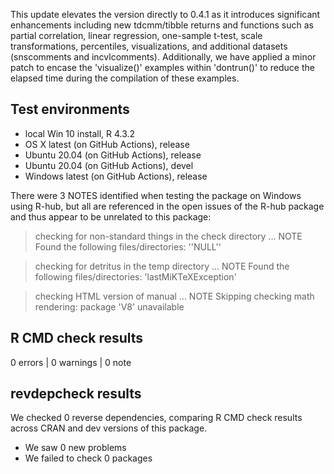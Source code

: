 This update elevates the version directly to 0.4.1 as it introduces significant enhancements including new tdcmm/tibble returns and functions such as partial correlation, linear regression, one-sample t-test, scale transformations, percentiles, visualizations, and additional datasets (snscomments and incvlcomments). Additionally, we have applied a minor patch to encase the 'visualize()' examples within 'dontrun()' to reduce the elapsed time during the compilation of these examples.

## Test environments

* local Win 10 install, R 4.3.2
* OS X latest (on GitHub Actions), release
* Ubuntu 20.04 (on GitHub Actions), release
* Ubuntu 20.04 (on GitHub Actions), devel
* Windows latest (on GitHub Actions), release

There were 3 NOTES identified when testing the package on Windows using R-hub, but all are referenced in the open issues of the R-hub package and thus appear to be unrelated to this package:

> checking for non-standard things in the check directory ... NOTE
Found the following files/directories:
  ''NULL''

> checking for detritus in the temp directory ... NOTE
Found the following files/directories:
  'lastMiKTeXException'

> checking HTML version of manual ... NOTE
   Skipping checking math rendering: package 'V8' unavailable


## R CMD check results

0 errors | 0 warnings | 0 note


## revdepcheck results

We checked 0 reverse dependencies, comparing R CMD check results across CRAN and dev versions of this package.

 * We saw 0 new problems
 * We failed to check 0 packages
